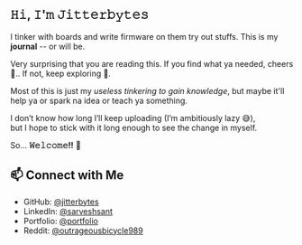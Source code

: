 ## **𝙷𝚒, 𝙸'𝚖 𝙹𝚒𝚝𝚝𝚎𝚛𝚋𝚢𝚝𝚎𝚜**

I tinker with boards and write firmware on them try out stuffs.
This is my **journal** -- or will be.

Very surprising that you are reading this. If you find what ya needed, cheers 🍻.. If not, keep exploring 🚀.

Most of this is just my _useless tinkering to gain knowledge_, but maybe it'll help ya or spark na idea or teach ya something.

I don’t know how long I’ll keep uploading (I’m ambitiously lazy 😅),  
but I hope to stick with it long enough to see the change in myself.  

So… **𝚆𝚎𝚕𝚌𝚘𝚖𝚎!!** 🚀  

## 📫 Connect with Me
- GitHub: [@jitterbytes](https://github.com/jitterbytes)  
- LinkedIn: [@sarveshsant](https://www.linkedin.com/in/sarveshsant089/)
- Portfolio: [@portfolio](https://sites.google.com/view/sarveshsant/about-me)
- Reddit: [@outrageousbicycle989](https://www.reddit.com/user/OutrageousBicycle989/)
